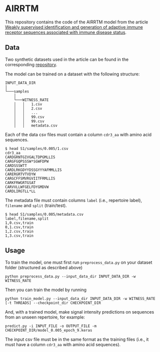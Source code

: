 # AIRRTM


This repository contains the code of the AIRRTM model from the article [Weakly supervised identification and generation of adaptive immune receptor sequences associated with immune disease status](https://www.biorxiv.org/content/10.1101/2023.09.24.558823v1). 

## Data
Two synthetic datasets used in the article can be found in the corresponding [repository](https://github.com/csi-greifflab/airrtm_data). 

The model can be trained on a dataset with the following structure:
```
INPUT_DATA_DIR
│
└───samples
    │
    └───WITNESS_RATE
    │   │   1.csv
    │   │   2.csv
    │   │   ...
    │   │   99.csv
    │   │   99.csv
    │   │   metadata.csv
```

Each of the data csv files must contain a column `cdr3_aa` with amino acid sequences.
```
$ head S1/samples/0.005/1.csv
cdr3_aa
CARDGRNTGIVGALTDPGMLLIS
CARGFGQPSSSW*SGWFDPW
CARDSSSWTT
CARDLRKGDYYDSSGYYYAFMMLLIS
CARERGRTVTVDYW
CARGCFFSMVRGVIITFRMLLIS
CARKFRWGRTGSAT
CARVVLLWFGELFDYGMDVW
CARDLIRGTLL*LL
```

The metadata file must contain columns `label` (i.e., repertoire label), `filename` and `split` (train/test). 
```
$ head S1/samples/0.005/metadata.csv
label,filename,split
1,0.csv,train
0,1.csv,train
1,2.csv,train
1,3.csv,train
```

## Usage

To train the model, one must first run `preprocess_data.py` on your dataset folder (structured as described above)
```
python preprocess_data.py --input_data_dir INPUT_DATA_DIR -w WITNESS_RATE
```

Then you can train the model by running
```
python train_model.py --input_data_dir INPUT_DATA_DIR -w WITNESS_RATE [-t THREADS] --checkpoint_dir CHECKPOINT_DIR
```

And, with a trained model, make signal intensity predictions on sequences from an unseen repertoire, for example:
```
predict.py -i INPUT_FILE -o OUTPUT_FILE -m CHECKPOINT_DIR/model_0.005_epoch_9.keras
```
The input csv file must be in the same format as the training files (i.e., it must have a column `cdr3_aa` with amino acid sequences).




